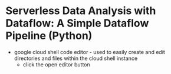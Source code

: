 # Serverless Data Analysis with Dataflow: A Simple Dataflow Pipeline (Python)

* google cloud shell code editor - used to easily create and edit directories and files within the cloud shell instance
    * click the open editor button

